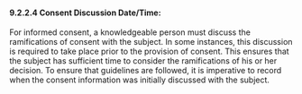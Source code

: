 #### 9.2.2.4 Consent Discussion Date/Time: 

For informed consent, a knowledgeable person must discuss the ramifications of consent with the subject. In some instances, this discussion is required to take place prior to the provision of consent. This ensures that the subject has sufficient time to consider the ramifications of his or her decision. To ensure that guidelines are followed, it is imperative to record when the consent information was initially discussed with the subject.
